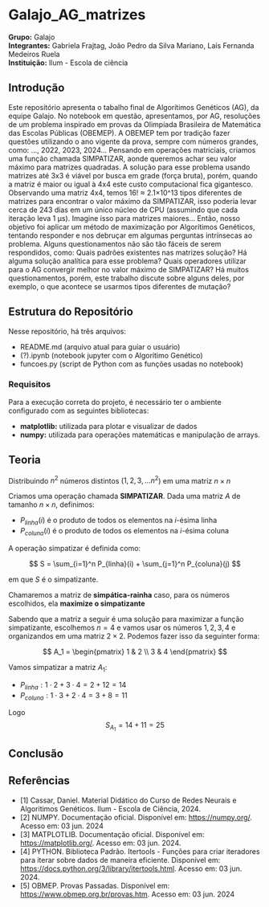 # Galajo_AG_matrizes

**Grupo:** Galajo
<br>
**Integrantes:** Gabriela Frajtag, João Pedro da Silva Mariano, Laís Fernanda Medeiros Ruela
<br>
**Instituição:** Ilum - Escola de ciência
<br>
## Introdução
Este repositório apresenta o tabalho final de Algorítimos Genéticos (AG), da equipe Galajo. No notebook em questão, apresentamos, por AG, resoluções de um problema inspirado em provas da Olimpíada Brasileira de Matemática das Escolas Públicas (OBEMEP). A OBEMEP tem por tradição fazer questões utilizando o ano vigente da prova, sempre com números grandes, como: ..., 2022, 2023, 2024... Pensando em operações matriciais, criamos uma função chamada SIMPATIZAR, aonde queremos achar seu valor máximo para matrizes quadradas. A solução para esse problema usando matrizes até 3x3 é viável por busca em grade (força bruta), porém, quando a matriz é maior ou igual à 4x4 este custo computacional fica gigantesco. Observando uma matriz 4x4, temos 16! ≈ 2.1×10^13 tipos diferentes de matrizes para encontrar o valor máximo da SIMPATIZAR, isso poderia levar cerca de 243 dias em um único núcleo de CPU (assumindo que cada iteração leva 1 µs). Imagine isso para matrizes maiores... Então, nosso objetivo foi aplicar um método de maximização por Algorítimos Genéticos, tentando responder e nos debruçar em algumas perguntas intrínsecas ao problema. Alguns questionamentos não são tão fáceis de serem respondidos, como:
Quais padrões existentes nas matrizes solução? Há alguma solução analítica para esse problema? Quais operadores utilizar para o AG convergir melhor no valor máximo de SIMPATIZAR? 
Há muitos questionamentos, porém, este trabalho discute sobre alguns deles, por exemplo, o que acontece se usarmos tipos diferentes de mutação?

## Estrutura do Repositório

Nesse repositório, há três arquivos:
* README.md (arquivo atual para guiar o usuário)
* (?).ipynb (notebook jupyter com o Algorítimo Genético)
* funcoes.py (script de Python com as funções usadas no notebook)

### Requisitos
Para a execução correta do projeto, é necessário ter o ambiente configurado com as seguintes bibliotecas:
- **matplotlib:** utilizada para plotar e visualizar de dados 
- **numpy:** utilizada para operações matemáticas e manipulação de arrays.
  
## Teoria 
Distribuindo $n^2$ números distintos ($1,2,3,...n^2$) em uma matriz $n \times n$ 

Criamos uma operação chamada **SIMPATIZAR**.
Dada uma matriz $A$ de tamanho $n \times n$, definimos:

- $P_{linha}(i)$ é o produto de todos os elementos na $i$-ésima linha
- $P_{coluna}(i)$ é o produto de todos os elementos na $i$-ésima coluna

A operação simpatizar é definida como:

$$ S = \sum_{i=1}^n P_{linha}(i) + \sum_{j=1}^n P_{coluna}(j) $$

em que $S$ é o simpatizante.

Chamaremos a matriz de **simpática-rainha** caso, para os números escolhidos, ela **maximize o simpatizante**

Sabendo que a matriz a seguir é uma solução para maximizar a função simpatizante, escolhemos $n = 4$ e vamos usar os números $1,2,3,4$ e organizandos em uma matriz $2 \times 2$. 
Podemos fazer isso da seguinter forma:

$$ A_1 = \begin{pmatrix} 1 & 2 \\ 3 & 4 \end{pmatrix} $$

Vamos simpatizar a matriz $A_1$:

- $P_{linha}: 1 \cdot 2 + 3 \cdot 4 = 2 + 12 = 14$
- $P_{coluna}: 1 \cdot 3 + 2 \cdot 4 = 3 + 8 = 11$

Logo $$S_{A_1} = 14 + 11 = 25$$

## Conclusão


## Referências
- [1] Cassar, Daniel. Material Didático do Curso de Redes Neurais e Algoritimos Genéticos. Ilum - Escola de Ciência, 2024.
- [2] NUMPY. Documentação oficial. Disponível em: https://numpy.org/. Acesso em: 03 jun. 2024
- [3] MATPLOTLIB. Documentação oficial. Disponível em: https://matplotlib.org/. Acesso em: 03 jun. 2024.
- [4] PYTHON. Biblioteca Padrão. Itertools - Funções para criar iteradores para iterar sobre dados de maneira eficiente. Disponível em: https://docs.python.org/3/library/itertools.html. Acesso em: 03 jun. 2024.
- [5] OBMEP. Provas Passadas. Disponível em: https://www.obmep.org.br/provas.htm. Acesso em: 03 jun. 2024
